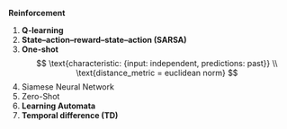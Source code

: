 **Reinforcement** 

1. **Q-learning**
2. **State–action–reward–state–action (SARSA)** 
3. **One-shot**
$$
\text{characteristic: {input: independent, predictions: past}} \\
\text{distance_metric = euclidean norm}
$$
4. Siamese Neural Network
5. Zero-Shot
6. **Learning Automata**
7. **Temporal difference (TD)**

